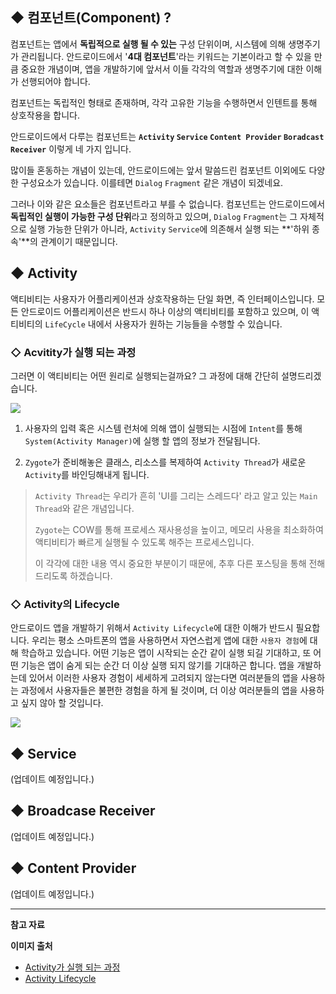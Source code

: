 ## ◆ 컴포넌트(Component) ?
컴포넌트는 앱에서 **독립적으로 실행 될 수 있는** 구성 단위이며, 시스템에 의해 생명주기가 관리됩니다. 안드로이드에서 '**4대 컴포넌트**'라는 키워드는 기본이라고 할 수 있을 만큼 중요한 개념이며, 앱을 개발하기에 앞서서 이들 각각의 역할과 생명주기에 대한 이해가 선행되어야 합니다.

컴포넌트는 독립적인 형태로 존재하며, 각각 고유한 기능을 수행하면서 인텐트를 통해 상호작용을 합니다.

안드로이드에서 다루는 컴포넌트는 **`Activity` `Service` `Content Provider` `Boradcast Receiver`** 이렇게 네 가지 입니다. 

많이들 혼동하는 개념이 있는데, 안드로이드에는 앞서 말씀드린 컴포넌트 이외에도 다양한 구성요소가 있습니다. 이를테면 `Dialog` `Fragment` 같은 개념이 되겠네요.

그러나 이와 같은 요소들은 컴포넌트라고 부를 수 없습니다. 컴포넌트는 안드로이드에서 **독립적인 실행이 가능한 구성 단위**라고 정의하고 있으며, `Dialog` `Fragment`는 그 자체적으로 실행 가능한 단위가 아니라, `Activity` `Service`에 의존해서 실행 되는 **'하위 종속'**의 관계이기 때문입니다.


## ◆ Activity 
액티비티는 사용자가 어플리케이션과 상호작용하는 단일 화면, 즉 인터페이스입니다. 모든 안드로이드 어플리케이션은 반드시 하나 이상의 액티비티를 포함하고 있으며, 이 액티비티의 `LifeCycle` 내에서 사용자가 원하는 기능들을 수행할 수 있습니다.

### ◇ Acvitity가 실행 되는 과정
그러면 이 액티비티는 어떤 원리로 실행되는걸까요?
그 과정에 대해 간단히 설명드리겠습니다. 

![](https://images.velog.io/images/eia51/post/3cf8ff84-5295-40f3-bbee-e9c5547731d5/activity_flow.png)

1. 사용자의 입력 혹은 시스템 런처에 의해 앱이 실행되는 시점에 `Intent`를 통해 `System(Activity Manager)`에 실행 할 앱의 정보가 전달됩니다. 

2. `Zygote`가 준비해놓은 클래스, 리소스를 복제하여 `Activity Thread`가 새로운 `Activity`를 바인딩해내게 됩니다.

>`Activity Thread`는 우리가 흔히 'UI를 그리는 스레드다' 라고 알고 있는 `Main Thread`와 같은 개념입니다.
>
>`Zygote`는 COW를 통해 프로세스 재사용성을 높이고, 메모리 사용을 최소화하여 액티비티가 빠르게 실행될 수 있도록 해주는 프로세스입니다.
>
>이 각각에 대한 내용 역시 중요한 부분이기 때문에, 추후 다른 포스팅을 통해 전해드리도록 하겠습니다.

### ◇ Activity의 Lifecycle
안드로이드 앱을 개발하기 위해서 `Activity Lifecycle`에 대한 이해가 반드시 필요합니다. 우리는 평소 스마트폰의 앱을 사용하면서 자연스럽게 앱에 대한 `사용자 경험`에 대해 학습하고 있습니다. 어떤 기능은 앱이 시작되는 순간 같이 실행 되길 기대하고, 또 어떤 기능은 앱이 숨게 되는 순간 더 이상 실행 되지 않기를 기대하곤 합니다.  앱을 개발하는데 있어서 이러한 사용자 경험이 세세하게 고려되지 않는다면 여러분들의 앱을 사용하는 과정에서 사용자들은 불편한 경험을 하게 될 것이며, 더 이상 여러분들의 앱을 사용하고 싶지 않아 할 것입니다.


![](https://images.velog.io/images/eia51/post/3e48972a-f065-4395-9b4b-89be877e86e3/life_cycle.jpg)


## ◆ Service
(업데이트 예정입니다.)

## ◆ Broadcase Receiver
(업데이트 예정입니다.)

## ◆ Content Provider
(업데이트 예정입니다.)

---

**참고 자료**

**이미지 출처**
- [Activity가 실행 되는 과정](https://www.researchgate.net/figure/Standard-flow-for-launching-a-new-application-in-Android_fig2_230794951)
- [Activity Lifecycle](https://ininet.org/android-operating-system.html)